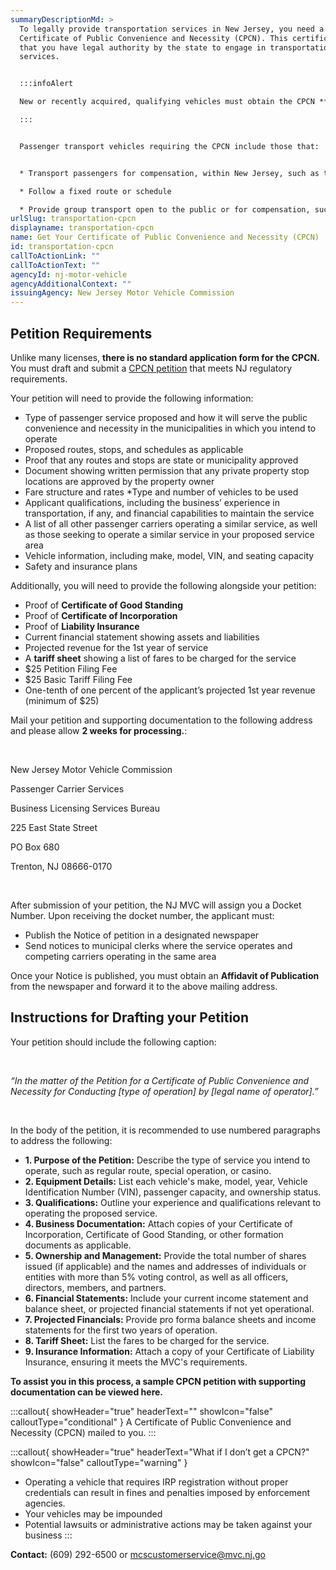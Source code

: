 ```yaml
---
summaryDescriptionMd: >
  To legally provide transportation services in New Jersey, you need a
  Certificate of Public Convenience and Necessity (CPCN). This certificate shows
  that you have legal authority by the state to engage in transportation
  services.


  :::infoAlert 

  New or recently acquired, qualifying vehicles must obtain the CPCN **before scheduling the vehicle’s initial inspection, and before registering the vehicle with the MVC for plates.**

  :::


  Passenger transport vehicles requiring the CPCN include those that:


  * Transport passengers for compensation, within New Jersey, such as transit buses

  * Follow a fixed route or schedule

  * Provide group transport open to the public or for compensation, such as shuttle services or jitneys
urlSlug: transportation-cpcn
displayname: transportation-cpcn
name: Get Your Certificate of Public Convenience and Necessity (CPCN)
id: transportation-cpcn
callToActionLink: ""
callToActionText: ""
agencyId: nj-motor-vehicle
agencyAdditionalContext: ""
issuingAgency: New Jersey Motor Vehicle Commission
---
```


## Petition Requirements

Unlike many licenses, **there is no standard application form for the CPCN.** You must draft and submit a [CPCN petition](https://www.nj.gov/mvc/pdf/business/cpcn_instructions.pdf) that meets NJ regulatory requirements.

Your petition will need to provide the following information:
* Type of passenger service proposed and how it will serve the public convenience and necessity in the municipalities in which you intend to operate
* Proposed routes, stops, and schedules as applicable
* Proof that any routes and stops are state or municipality approved
* Document showing written permission that any private property stop locations are approved by the property owner
* Fare structure and rates
*Type and number of vehicles to be used
* Applicant qualifications, including the business’ experience in transportation, if any, and financial capabilities to maintain the service
* A list of all other passenger carriers operating a similar service, as well as those seeking to operate a similar service in your proposed service area
* Vehicle information, including make, model, VIN, and seating capacity
* Safety and insurance plans

Additionally, you will need to provide the following alongside your petition:
* Proof of **Certificate of Good Standing**
* Proof of **Certificate of Incorporation**
* Proof of **Liability Insurance**
* Current financial statement showing assets and liabilities
* Projected revenue for the 1st year of service
* A **tariff sheet** showing a list of fares to be charged for the service
* $25 Petition Filing Fee
* $25 Basic Tariff Filing Fee
* One-tenth of one percent of the applicant’s projected 1st year revenue (minimum of $25)

Mail your petition and supporting documentation to the following address and please allow **2 weeks for processing.**:
 
&nbsp;

New Jersey Motor Vehicle Commission
&nbsp;

Passenger Carrier Services
&nbsp;

Business Licensing Services Bureau
&nbsp;

225 East State Street
&nbsp;

PO Box 680
&nbsp;

Trenton, NJ 08666-0170

&nbsp;

After submission of your petition, the NJ MVC will assign you a Docket Number. Upon receiving the docket number, the applicant must:
* Publish the Notice of petition in a designated newspaper
* Send notices to municipal clerks where the service operates and competing carriers operating in the same area

Once your Notice is published, you must obtain an **Affidavit of Publication** from the newspaper and forward it to the above mailing address.

## Instructions for Drafting your Petition

Your petition should include the following caption:

&nbsp;

*“In the matter of the Petition for a Certificate of Public Convenience and Necessity for Conducting [type of operation] by [legal name of operator].​”*

&nbsp;

In the body of the petition, it is recommended to use numbered paragraphs to address the following:​

* **1. Purpose of the Petition:** Describe the type of service you intend to operate, such as regular route, special operation, or casino.
* **2. Equipment Details:** List each vehicle's make, model, year, Vehicle Identification Number (VIN), passenger capacity, and ownership status.
* **3. Qualifications:** Outline your experience and qualifications relevant to operating the proposed service.​
* **4. Business Documentation:** Attach copies of your Certificate of Incorporation, Certificate of Good Standing, or other formation documents as applicable.​
* **5. Ownership and Management:** Provide the total number of shares issued (if applicable) and the names and addresses of individuals or entities with more than 5% voting control, as well as all officers, directors, members, and partners.​
* **6. Financial Statements:** Include your current income statement and balance sheet, or projected financial statements if not yet operational.
* **7. Projected Financials:** Provide pro forma balance sheets and income statements for the first two years of operation.​
* **8. Tariff Sheet:** List the fares to be charged for the service.​
* **9. Insurance Information:** Attach a copy of your Certificate of Liability Insurance, ensuring it meets the MVC's requirements.

**To assist you in this process, a sample CPCN petition with supporting documentation can be viewed here.**

:::callout{ showHeader="true" headerText="" showIcon="false" calloutType="conditional" }
A Certificate of Public Convenience and Necessity (CPCN) mailed to you.
:::

:::callout{ showHeader="true" headerText="What if I don’t get a CPCN?" showIcon="false" calloutType="warning" }
* Operating a vehicle that requires IRP registration without proper credentials can result in fines and penalties imposed by enforcement agencies.
* Your vehicles may be impounded
* Potential lawsuits or administrative actions may be taken against your business
:::

**Contact:** (609) 292-6500 or mcscustomerservice@mvc.nj.go

